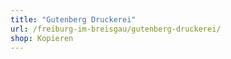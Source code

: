 ```yaml
---
title: "Gutenberg Druckerei"
url: /freiburg-im-breisgau/gutenberg-druckerei/
shop: Kopieren
---
```

